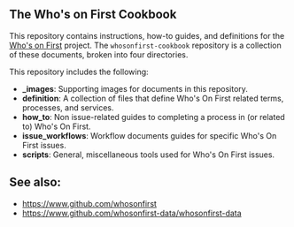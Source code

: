 ## The Who's on First Cookbook

This repository contains instructions, how-to guides, and definitions for the [Who's on First](https://whosonfirst.org)  project. The `whosonfirst-cookbook` repository is a collection of these documents, broken into four directories. 

This repository includes the following:

* **_images**: Supporting images for documents in this repository.
* **definition**: A collection of files that define Who's On First related terms, processes, and services.
* **how_to**: Non issue-related guides to completing a process in (or related to) Who's On First.
* **issue_workflows**: Workflow documents guides for specific Who's On First issues.
* **scripts**: General, miscellaneous tools used for Who's On First issues.

## See also:
- https://www.github.com/whosonfirst
- https://www.github.com/whosonfirst-data/whosonfirst-data
